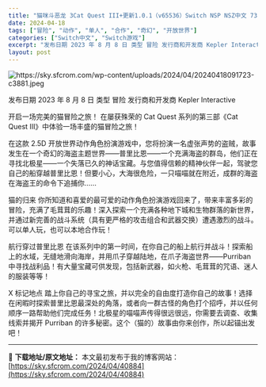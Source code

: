 ```yaml
---
title: "猫咪斗恶龙 3Cat Quest III+更新1.0.1（v65536）Switch NSP NSZ中文 731M"
date: 2024-04-18
tags: ["冒险", "动作", "单人", "合作", "奇幻", "开放世界"]
categories: ["Switch中文", "Switch游戏"]
excerpt: "发布日期 2023 年 8 月 8 日 类型 冒险 发行商和开发商 Kepler Interactive 开启一场完美的猫冒险之旅！ 在屡获殊荣的 Cat Quest 系列的第三部《Cat Quest III》中体验一场丰盛的猫冒险之旅！ 在这款 2.5D 开放世界动作角色扮演游戏中，您将扮演一名虚&hellip;"
layout: post
---
```


<img class="aligncenter" src="https://sky.sfcrom.com/wp-content/uploads/2024/04/20240418091723-c3881.jpeg" alt="https://sky.sfcrom.com/wp-content/uploads/2024/04/20240418091723-c3881.jpeg" />

发布日期 2023 年 8 月 8 日
类型 冒险
发行商和开发商 Kepler Interactive

开启一场完美的猫冒险之旅！
在屡获殊荣的 Cat Quest 系列的第三部《Cat Quest III》中体验一场丰盛的猫冒险之旅！

在这款 2.5D 开放世界动作角色扮演游戏中，您将扮演一名虚张声势的盗贼，故事发生在一个奇幻的海盗主题世界——普里比恩——一个充满海盗的群岛，他们正在寻找北极星——一个失落已久的神话宝藏。与您值得信赖的精神伙伴一起，驾驶您自己的船穿越普里比恩！但要小心，大海很危险，一只喵喵就在附近，成群的海盗在海盗王的命令下追捕你……

猫的归来
你所知道和喜爱的最可爱的动作角色扮演游戏回来了，带来丰富多彩的冒险，充满了毛茸茸的乐趣！深入探索一个充满各种地下城和生物群落的新世界，并通过新完善的战斗系统（具有更严格的攻击组合和武器交换）遭遇激烈的战斗。可以单人玩，也可以本地合作玩！

航行穿过普里比恩
在该系列中的第一时间，在你自己的船上航行并战斗！探索船上的水域，无缝地滑向海岸，并用爪子穿越陆地，在爪子海盗世界——Purriban 中寻找战利品！有大量宝藏可供发现，包括新武器，如火枪、毛茸茸的咒语、迷人的服装等等！

X 标记地点
踏上你自己的寻宝之旅，并以完全的自由度打造你自己的故事！选择在闲暇时探索普里比恩最深处的角落，或者向一群古怪的角色打个招呼，并以任何顺序一路帮助他们完成任务！北极星的喵喵声传得很远很远，你需要去调查、收集线索并揭开 Purriban 的许多秘密。这个（猫的）故事由你来创作，所以起锚出发吧！

---
📖 **下载地址/原文地址：** 本文最初发布于我的博客网站：[https://sky.sfcrom.com/2024/04/40884](https://sky.sfcrom.com/2024/04/40884)
